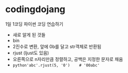 # codingdojang
1일 1코딩 파이썬 코딩 연습하기

* 새로 알게 된 것들
 * bin
  * 2진수로 변환, 앞에 0b를 달고 str객체로 반환됨
 * rjust (ljust도 있음)
  * 오른쪽으로 n자리만큼 정렬하고, 공백은 지정한 문자로 채움
  * ```python'abc'.rjust(5, '0')    # '00abc'```
